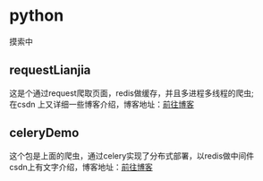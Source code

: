 # python
摸索中

## requestLianjia 
这是个通过request爬取页面，redis做缓存，并且多进程多线程的爬虫;<br>
在csdn 上又详细一些博客介绍，博客地址：[前往博客](https://blog.csdn.net/caca95/article/details/82217507)

## celeryDemo
这个包是上面的爬虫，通过celery实现了分布式部署，以redis做中间件<br>
csdn上有文字介绍，博客地址：[前往博客](https://blog.csdn.net/caca95/article/details/82227947)
